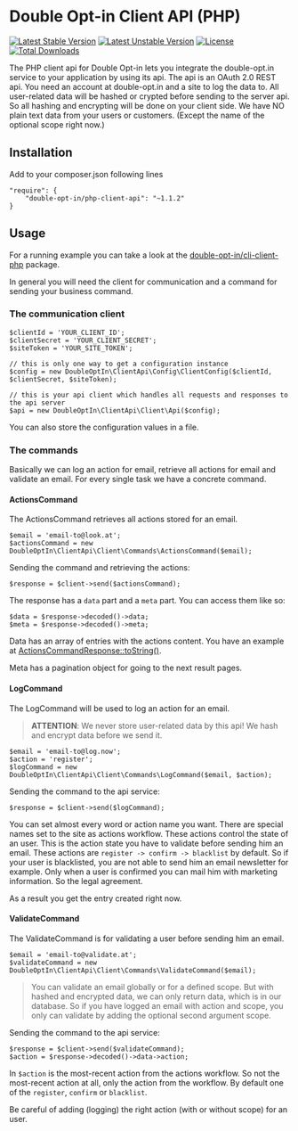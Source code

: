 # Double Opt-in Client API (PHP)
[![Latest Stable Version](https://poser.pugx.org/Double-Opt-in/php-client-api/v/stable.svg)](https://packagist.org/packages/Double-Opt-in/php-client-api) [![Latest Unstable Version](https://poser.pugx.org/Double-Opt-in/php-client-api/v/unstable.svg)](https://packagist.org/packages/Double-Opt-in/php-client-api) [![License](https://poser.pugx.org/Double-Opt-in/php-client-api/license.svg)](https://packagist.org/packages/Double-Opt-in/php-client-api) [![Total Downloads](https://poser.pugx.org/Double-Opt-in/php-client-api/downloads.svg)](https://packagist.org/packages/Double-Opt-in/php-client-api)

The PHP client api for Double Opt-in lets you integrate the double-opt.in service to your application by using its api.
 The api is an OAuth 2.0 REST api. You need an account at double-opt.in and a site to log the data to. All user-related 
 data will be hashed or crypted before sending to the server api. So all hashing and encrypting will be done on your 
 client side. We have NO plain text data from your users or customers. (Except the name of the optional scope right now.)

## Installation

Add to your composer.json following lines

	"require": {
		"double-opt-in/php-client-api": "~1.1.2"
	}

## Usage

For a running example you can take a look at the 
 [double-opt-in/cli-client-php](/Double-Opt-in/cli-client-php) package.

In general you will need the client for communication and a command for sending your business command.


### The communication client

	$clientId = 'YOUR_CLIENT_ID';
	$clientSecret = 'YOUR_CLIENT_SECRET';
	$siteToken = 'YOUR_SITE_TOKEN';
	
	// this is only one way to get a configuration instance
	$config = new DoubleOptIn\ClientApi\Config\ClientConfig($clientId, $clientSecret, $siteToken);
	
	// this is your api client which handles all requests and responses to the api server
	$api = new DoubleOptIn\ClientApi\Client\Api($config);

You can also store the configuration values in a file.


### The commands

Basically we can log an action for email, retrieve all actions for email and validate an email. For every single task we
 have a concrete command.


#### ActionsCommand

The ActionsCommand retrieves all actions stored for an email.

	$email = 'email-to@look.at';
	$actionsCommand = new DoubleOptIn\ClientApi\Client\Commands\ActionsCommand($email);

Sending the command and retrieving the actions:

	$response = $client->send($actionsCommand);

The response has a `data` part and a `meta` part. You can access them like so:

	$data = $response->decoded()->data;
	$meta = $response->decoded()->meta;

Data has an array of entries with the actions content. You have an example at
 [ActionsCommandResponse::toString()](/Double-Opt-in/php-client-api/blob/master/src/Client/Commands/Responses/ActionsCommandResponse.php).

Meta has a pagination object for going to the next result pages.


#### LogCommand

The LogCommand will be used to log an action for an email. 

> **ATTENTION**: We never store user-related data by this api! We hash and encrypt data before we send it.

	$email = 'email-to@log.now';
	$action = 'register';
	$logCommand = new DoubleOptIn\ClientApi\Client\Commands\LogCommand($email, $action);

Sending the command to the api service:

	$response = $client->send($logCommand);

You can set almost every word or action name you want. There are special names set to the site as actions workflow. 
 These actions control the state of an user. This is the action state you have to validate before sending him an email.
 These actions are `register -> confirm -> blacklist` by default. So if your user is blacklisted, you are not able to 
 send him an email newsletter for example. Only when a user is confirmed you can mail him with marketing information. 
 So the legal agreement.

As a result you get the entry created right now.


#### ValidateCommand

The ValidateCommand is for validating a user before sending him an email.

	$email = 'email-to@validate.at';
	$validateCommand = new DoubleOptIn\ClientApi\Client\Commands\ValidateCommand($email);

> You can validate an email globally or for a defined scope. But with hashed and encrypted data, we can only return data, 
> which is in our database. So if you have logged an email with action and scope, you only can validate by adding the 
> optional second argument scope.

Sending the command to the api service:

	$response = $client->send($validateCommand);
	$action = $response->decoded()->data->action;

In `$action` is the most-recent action from the actions workflow. So not the most-recent action at all, only the action
 from the workflow. By default one of the `register`, `confirm` or `blacklist`.

Be careful of adding (logging) the right action (with or without scope) for an user.
